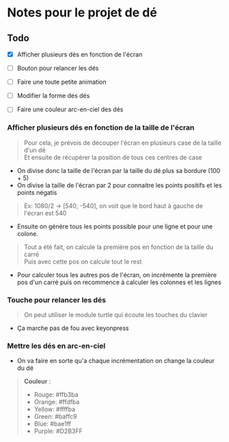 # Notes pour le projet de dé

## Todo
- [x] Afficher plusieurs dés en fonction de l'écran
- [ ] Bouton pour relancer les dés
- [ ] Faire une toute petite animation
- [ ] Modifier la forme des dés
- [ ] Faire une couleur arc-en-ciel des dés



### Afficher plusieurs dés en fonction de la taille de l'écran
> Pour cela, je prévois de découper l'écran en plusieurs case de la taille d'un dé  
> Et ensuite de récupérer la position de tous ces centres de case

- On divise donc la taille de l'écran par la taille du dé plus sa bordure (100 + 5)
- On divise la taille de l'écran par 2 pour connaitre les points positifs et les points négatis
> Ex: 1080/2 -> [540; -540], on voit que le bord haut à gauche de l'écran est 540

- Ensuite on génère tous les points possible pour une ligne et pour une colone.
> Tout a été fait, on calcule la première pos en fonction de la taille du carré  
> Puis avec cette pos on calcule tout le rest

- Pour calculer tous les autres pos de l'écran, on incrémente la première pos d'un carré puis on recommence à calculer les colonnes et les lignes


### Touche pour relancer les dés
> On peut utiliser le module turtle qui écoute les touches du clavier
- Ça marche pas de fou avec keyonpress

### Mettre les dés en arc-en-ciel
- On va faire en sorte qu'a chaque incrémentation on change la couleur du dé

> **Couleur** :  
> - Rouge: #ffb3ba
> - Orange: #ffdfba
> - Yellow: #ffffba
> - Green: #baffc9
> - Blue: #bae1ff
> - Purple: #D2B3FF